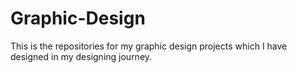 # Graphic-Design
This is the repositories for my graphic design projects which I have designed in my designing journey.
